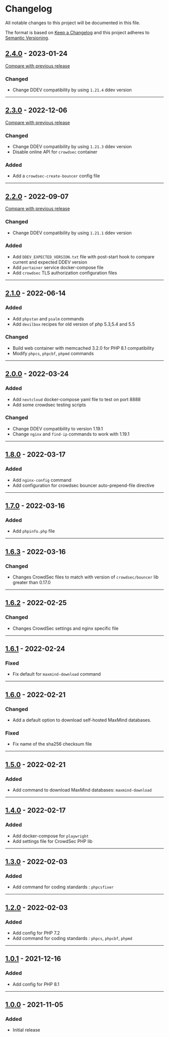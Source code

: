 # Changelog
All notable changes to this project will be documented in this file.

The format is based on [Keep a Changelog](http://keepachangelog.com/en/)
and this project adheres to [Semantic Versioning](http://semver.org/spec/v2.0.0.html).


## [2.4.0](https://github.com/julienloizelet/ddev-php/releases/tag/v2.4.0)  - 2023-01-24
[Compare with previous release](https://github.com/julienloizelet/ddev-php/compare/v2.3.0...v2.4.0)
### Changed
- Change DDEV compatibility by using `1.21.4` ddev version

---

## [2.3.0](https://github.com/julienloizelet/ddev-php/releases/tag/v2.3.0)  - 2022-12-06
[Compare with previous release](https://github.com/julienloizelet/ddev-php/compare/v2.2.0...v2.3.0)
### Changed
- Change DDEV compatibility by using `1.21.3` ddev version
- Disable online API for `crowdsec` container

### Added
- Add a `crowdsec-create-bouncer` config file

---

## [2.2.0](https://github.com/julienloizelet/ddev-php/releases/tag/v2.2.0) - 2022-09-07
[Compare with previous release](https://github.com/julienloizelet/ddev-php/compare/v2.1.0...v2.2.0)
### Changed
- Change DDEV compatibility by using `1.21.1` ddev version

### Added
- Add `DDEV_EXPECTED_VERSION.txt` file with post-start hook to compare current and expected DDEV version
- Add `portainer` service docker-compose file
- Add `crowdsec` TLS authorization configuration files
---
## [2.1.0](https://github.com/julienloizelet/ddev-php/releases/tag/v2.1.0) - 2022-06-14

### Added
- Add `phpstan` and `psalm` commands
- Add `devilbox` recipes for old version of php 5.3,5.4 and 5.5

### Changed
- Build web container with memcached 3.2.0 for PHP 8.1 compatibility
- Modify `phpcs`, `phpcbf`, `phpmd` commands
---
## [2.0.0](https://github.com/julienloizelet/ddev-php/releases/tag/v2.0.0) - 2022-03-24

### Added
- Add `nextcloud` docker-compose yaml file to test on port 8888
- Add some crowdsec testing scripts

### Changed
- Change DDEV compatibility to version 1.19.1
- Change `nginx` and `find-ip` commands to work with 1.19.1
---
## [1.8.0](https://github.com/julienloizelet/ddev-php/releases/tag/v1.8.0) - 2022-03-17

### Added
- Add `nginx-config` command
- Add configuration for crowdsec bouncer auto-prepend-file directive
---
## [1.7.0](https://github.com/julienloizelet/ddev-php/releases/tag/v1.7.0) - 2022-03-16

### Added
- Add `phpinfo.php` file
---
## [1.6.3](https://github.com/julienloizelet/ddev-php/releases/tag/v1.6.3) - 2022-03-16

### Changed
- Changes CrowdSec files to match with version of `crowdsec/bouncer` lib greater than 0.17.0
---
## [1.6.2](https://github.com/julienloizelet/ddev-php/releases/tag/v1.6.2) - 2022-02-25

### Changed
- Changes CrowdSec settings and nginx specific file

---
## [1.6.1](https://github.com/julienloizelet/ddev-php/releases/tag/v1.6.1) - 2022-02-24

### Fixed
- Fix default for `maxmind-download` command
---
## [1.6.0](https://github.com/julienloizelet/ddev-php/releases/tag/v1.6.0) - 2022-02-21

### Changed
- Add a default option to download self-hosted MaxMind databases.

### Fixed
- Fix name of the sha256 checksum file
---
## [1.5.0](https://github.com/julienloizelet/ddev-php/releases/tag/v1.5.0) - 2022-02-21

### Added
- Add command to download MaxMind databases: `maxmind-download`
---
## [1.4.0](https://github.com/julienloizelet/ddev-php/releases/tag/v1.4.0) - 2022-02-17

### Added
- Add docker-compose for `playwright`
- Add settings file for CrowdSec PHP lib

---
## [1.3.0](https://github.com/julienloizelet/ddev-php/releases/tag/v1.3.0) - 2022-02-03

### Added
- Add command for coding standards : `phpcsfixer`
---
## [1.2.0](https://github.com/julienloizelet/ddev-php/releases/tag/v1.2.0) - 2022-02-03

### Added
- Add config for PHP 7.2
- Add command for coding standards : `phpcs`, `phpcbf`, `phpmd`

---
## [1.0.1](https://github.com/julienloizelet/ddev-php/releases/tag/v1.0.1) - 2021-12-16

### Added
- Add config for PHP 8.1
---
## [1.0.0](https://github.com/julienloizelet/ddev-php/releases/tag/v1.0.0) - 2021-11-05

### Added
- Initial release
